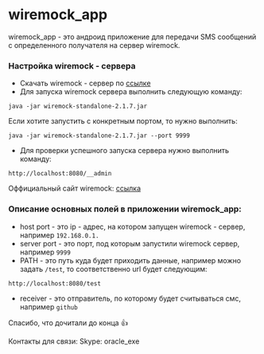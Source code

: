 # wiremock_app
wiremock_app - это андроид приложение для передачи SMS сообщений с определенного получателя  на сервер wiremock.

### Настройка wiremock - сервера
* Скачать wiremock - сервер по [ссылке](http://repo1.maven.org/maven2/com/github/tomakehurst/wiremock-standalone/2.1.7/wiremock-standalone-2.1.7.jar)
* Для запуска wiremock сервера выполнить следующую команду:
```
java -jar wiremock-standalone-2.1.7.jar
```
Если хотите запустить с конкретным портом, то нужно выполнить:
```
java -jar wiremock-standalone-2.1.7.jar --port 9999
```
* Для проверки успешного запуска сервера нужно выполнить команду: 
```
http://localhost:8080/__admin
```
Оффициальный сайт wiremock: [ссылка](http://wiremock.org/docs/) 

### Описание основных полей в приложении wiremock_app:

* host port - это ip - адрес, на котором запущен wiremock - сервер, например  ```192.168.0.1.```
* server port - это порт, под которым запустили wiremock сервер, например ```9999```
* PATH - это путь куда будет приходить данные, например можно задать ```/test```, то соответственно  url будет следующим:
```
http://localhost:8080/test
```
* receiver - это отправитель, по которому будет считываться смс, например ```github```

Спасибо, что дочитали до конца :+1:

Контакты для связи:
Skype: oracle_exe
